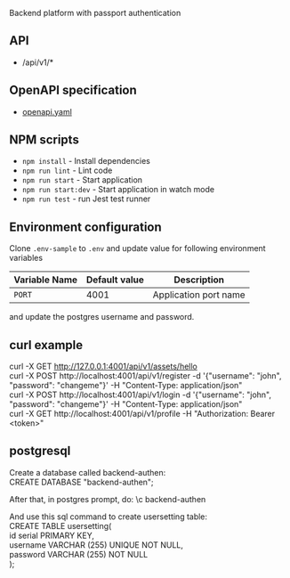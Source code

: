 Backend platform with passport authentication

## API

- /api/v1/\*

## OpenAPI specification

- [openapi.yaml](./openapi/openapi.yaml)

## NPM scripts

- `npm install` - Install dependencies
- `npm run lint` - Lint code
- `npm run start` - Start application
- `npm run start:dev` - Start application in watch mode
- `npm run test` - run Jest test runner

## Environment configuration

Clone `.env-sample` to `.env` and update value for following environment variables

| Variable Name        | Default value  | Description               |
| -------------------- | -------------- | ------------------------- |
| `PORT`               | 4001           | Application port name     |

and update the postgres username and password.  

## curl example
curl -X GET http://127.0.0.1:4001/api/v1/assets/hello  
curl -X POST http://localhost:4001/api/v1/register -d '{"username": "john", "password": "changeme"}' -H "Content-Type: application/json"  
curl -X POST http://localhost:4001/api/v1/login -d '{"username": "john", "password": "changeme"}' -H "Content-Type: application/json"  
curl -X GET http://localhost:4001/api/v1/profile -H "Authorization: Bearer \<token\>"  
 

## postgresql
Create a database called backend-authen:  
CREATE DATABASE "backend-authen";  
    
After that, in postgres prompt, do: \c backend-authen  

And use this sql command to create usersetting table:  
CREATE TABLE usersetting(  
   id serial PRIMARY KEY,  
   username VARCHAR (255)  UNIQUE NOT NULL,  
   password VARCHAR (255)  NOT NULL  
);  
